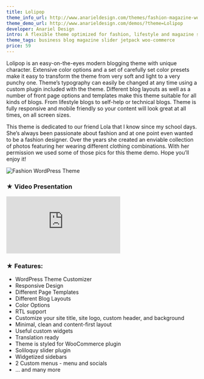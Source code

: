 ```yaml
---
title: Lolipop
theme_info_url: http://www.anarieldesign.com/themes/fashion-magazine-wordpress-theme/
theme_demo_url: http://www.anarieldesign.com/demos/?theme=Lolipop
developer: Anariel Design
intro: A flexible theme optimized for fashion, lifestyle and magazine style sites.
theme_tags: business blog magazine slider jetpack woo-commerce
price: 59
---
```

<p>Lolipop is an easy-on-the-eyes modern blogging theme with unique character. Extensive color options and a set of carefully set color presets make it easy to transform the theme from very soft and light to a very punchy one. Theme’s typography can easily be changed at any time using a custom plugin included with the theme. Different blog layouts as well as a number of front page options and templates make this theme suitable for all kinds of blogs. From lifestyle blogs to self-help or technical blogs. Theme is fully responsive and mobile friendly so your content will look great at all times, on all screen sizes.

This theme is dedicated to our friend Lola that I know since my school days. She’s always been passionate about fashion and at one point even wanted to be a fashion designer. Over the years she created an enviable collection of photos featuring her wearing different clothing combinations. With her permission we used some of those pics for this theme demo. Hope you’ll enjoy it!</p>

<img src="http://www.anarieldesign.com/themedemos/marketimages/lolipopdemo.jpg" alt="Fashion WordPress Theme">

<h3>★ Video Presentation</h3>
<iframe src="https://www.youtube.com/embed/iXkfhnBFhQI" frameborder="0" allowfullscreen></iframe>

<h3>★ Features:</h3>
<ul>
  <li>WordPress Theme Customizer</li>
  <li>Responsive Design</li>
  <li>Different Page Templates</li>
  <li>Different Blog Layouts</li>
  <li>Color Options</li>
  <li>RTL support</li>
  <li>Customize your site title, site logo, custom header, and background</li>
  <li>Minimal, clean and content-first layout</li>
  <li>Useful custom widgets</li>
  <li>Translation ready</li>
  <li>Theme is styled for WooCommerce plugin</li>
  <li>Soliloquy slider plugin</li>
  <li>Widgetized sidebars</li>
  <li>2 Custom menus - menu and socials</li>
  <li>... and many more</li>
</ul>